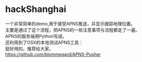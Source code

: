 # hackShanghai
一个非常简单的demo,用于接受APNS推送，并显示跟踪地理位置。  
主要是通过了这个流程，把APNS的一些注意事项与流程都走了一遍。  
APNS的服务端用Python写成。  
还利用到了OSX的本地测试APNS工具：  
挺好用的。推荐给大家。  
https://github.com/blommegard/APNS-Pusher  
